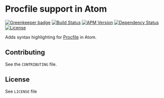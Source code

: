 # Procfile support in Atom

[![Greenkeeper badge](https://badges.greenkeeper.io/ckaznocha/language-procfile.svg)](https://greenkeeper.io/)
[![Build Status](https://travis-ci.org/ckaznocha/language-procfile.svg?branch=master)](https://travis-ci.org/ckaznocha/language-procfile)
[![APM Version](https://img.shields.io/apm/v/language-procfile.svg)](https://atom.io/packages/language-procfile)
[![Dependency Status](https://david-dm.org/ckaznocha/language-procfile.svg)](https://david-dm.org/ckaznocha/language-procfile)
[![License](http://img.shields.io/:license-mit-blue.svg)](http://ckaznocha.mit-license.org)

Adds syntax highlighting for [Procfile](https://devcenter.heroku.com/articles/procfile) in Atom.

## Contributing

See the `CONTRIBUTING` file.

## License
See `LICENSE` file
